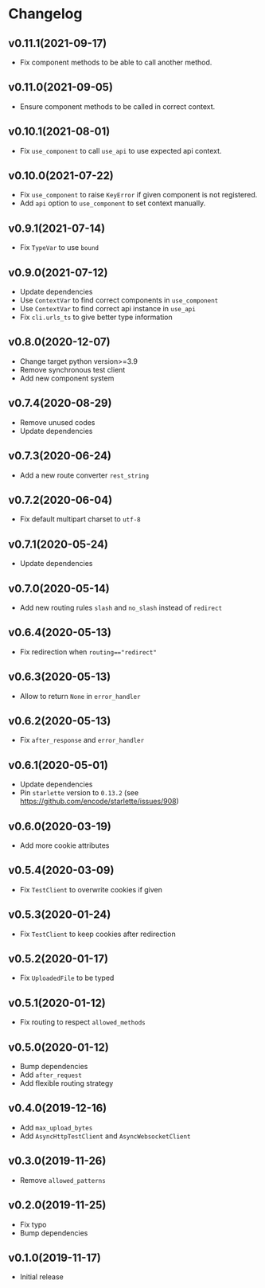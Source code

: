 # Changelog

## v0.11.1(2021-09-17)

- Fix component methods to be able to call another method.

## v0.11.0(2021-09-05)

- Ensure component methods to be called in correct context.

## v0.10.1(2021-08-01)

- Fix `use_component` to call `use_api` to use expected api context.

## v0.10.0(2021-07-22)

- Fix `use_component` to raise `KeyError` if given component is not registered.
- Add `api` option to `use_component` to set context manually.

## v0.9.1(2021-07-14)

- Fix `TypeVar` to use `bound`

## v0.9.0(2021-07-12)

- Update dependencies
- Use `ContextVar` to find correct components in `use_component`
- Use `ContextVar` to find correct api instance in `use_api`
- Fix `cli.urls_ts` to give better type information

## v0.8.0(2020-12-07)

- Change target python version>=3.9
- Remove synchronous test client
- Add new component system

## v0.7.4(2020-08-29)

- Remove unused codes
- Update dependencies

## v0.7.3(2020-06-24)

- Add a new route converter `rest_string`

## v0.7.2(2020-06-04)

- Fix default multipart charset to `utf-8`

## v0.7.1(2020-05-24)

- Update dependencies

## v0.7.0(2020-05-14)

- Add new routing rules `slash` and `no_slash` instead of `redirect`

## v0.6.4(2020-05-13)

- Fix redirection when `routing=="redirect"`

## v0.6.3(2020-05-13)

- Allow to return `None` in `error_handler`

## v0.6.2(2020-05-13)

- Fix `after_response` and `error_handler`

## v0.6.1(2020-05-01)

- Update dependencies
- Pin `starlette` version to `0.13.2` (see https://github.com/encode/starlette/issues/908)

## v0.6.0(2020-03-19)

- Add more cookie attributes

## v0.5.4(2020-03-09)

- Fix `TestClient` to overwrite cookies if given

## v0.5.3(2020-01-24)

- Fix `TestClient` to keep cookies after redirection

## v0.5.2(2020-01-17)

- Fix `UploadedFile` to be typed

## v0.5.1(2020-01-12)

- Fix routing to respect `allowed_methods`

## v0.5.0(2020-01-12)

- Bump dependencies
- Add `after_request`
- Add flexible routing strategy

## v0.4.0(2019-12-16)

- Add `max_upload_bytes`
- Add `AsyncHttpTestClient` and `AsyncWebsocketClient`

## v0.3.0(2019-11-26)

- Remove `allowed_patterns`

## v0.2.0(2019-11-25)

- Fix typo
- Bump dependencies

## v0.1.0(2019-11-17)

- Initial release
